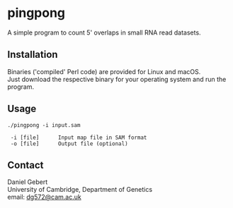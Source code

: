 # pingpong

A simple program to count 5' overlaps in small RNA read datasets.

## Installation

Binaries ('compiled' Perl code) are provided for Linux and macOS.<br />
Just download the respective binary for your operating system and run the program.

## Usage

```
./pingpong -i input.sam

 -i [file]      Input map file in SAM format
 -o [file]      Output file (optional)
```
 
 ## Contact
 Daniel Gebert<br />
 University of Cambridge, Department of Genetics<br />
 email: dg572@cam.ac.uk
